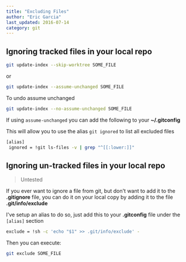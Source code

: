 ```yaml
---
title: "Excluding Files"
author: "Eric Garcia"
last_updated: 2016-07-14
category: git
---
```


## Ignoring tracked files in your local repo

```bash
git update-index --skip-worktree SOME_FILE
```

or

```bash
git update-index --assume-unchanged SOME_FILE
```

To undo assume unchanged

```bash
git update-index --no-assume-unchanged SOME_FILE
```

If using `assume-unchanged` you can add the following to your **~/.gitconfig**

This will allow you to use the alias `git ignored` to list all excluded files

```bash
[alias]
 ignored = !git ls-files -v | grep "^[[:lower:]]"
```

## Ignoring un-tracked files in your local repo

> Untested

If you ever want to ignore a file from git, but don't want to add it to the **.gitignore** file, you can do it on your local copy by adding it to the file **.git/info/exclude**

I've setup an alias to do so, just add this to your **.gitconfig** file under the `[alias]` section

```bash
exclude = !sh -c 'echo "$1" >> .git/info/exclude' -
```

Then you can execute:

```bash
git exclude SOME_FILE
```
